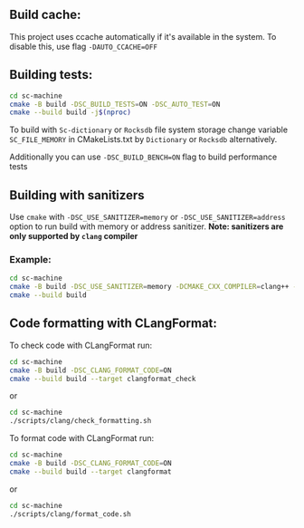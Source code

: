 ## Build cache:
This project uses ccache automatically if it's available in the system. To disable this, use flag `-DAUTO_CCACHE=OFF`

## Building tests:
```sh
cd sc-machine
cmake -B build -DSC_BUILD_TESTS=ON -DSC_AUTO_TEST=ON
cmake --build build -j$(nproc)
```

To build with `Sc-dictionary` or `Rocksdb` file system storage change variable `SC_FILE_MEMORY` in CMakeLists.txt by 
`Dictionary` or `Rocksdb` alternatively.

Additionally you can use `-DSC_BUILD_BENCH=ON` flag to build performance tests


## Building with sanitizers
Use `cmake` with `-DSC_USE_SANITIZER=memory` or `-DSC_USE_SANITIZER=address` option to run build with memory or address sanitizer. 
**Note: sanitizers are only supported by `clang` compiler** 
### Example:
```sh
cd sc-machine
cmake -B build -DSC_USE_SANITIZER=memory -DCMAKE_CXX_COMPILER=clang++ -DCMAKE_C_COMPILER=clang
cmake --build build
```
## Code formatting with CLangFormat:

To check code with CLangFormat run:
```sh
cd sc-machine
cmake -B build -DSC_CLANG_FORMAT_CODE=ON
cmake --build build --target clangformat_check
```

or
```sh
cd sc-machine
./scripts/clang/check_formatting.sh
```

To format code with CLangFormat run:
```sh
cd sc-machine
cmake -B build -DSC_CLANG_FORMAT_CODE=ON
cmake --build build --target clangformat
```

or
```sh
cd sc-machine
./scripts/clang/format_code.sh
```
